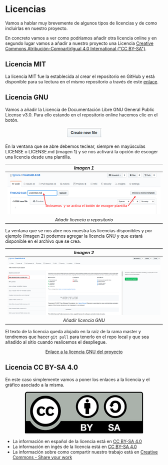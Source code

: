 # Licencias

Vamos a hablar muy brevemente de algunos tipos de licencias y de como incluirlas en nuestro proyecto.

En concreto vamos a ver como podríamos añadir otra licencia online y en segundo lugar vamos a añadir a nuestro proyecto una Licencia [Creative Commons Atribución-CompartirIgual 4.0 International ("CC BY-SA")](https://creativecommons.org/licenses/by-sa/4.0/deed.es).

## Licencia MIT

La licencia MIT fue la establecida al crear el repositorio en GitHub y está disponible para su lectura en el mismo repositorio a través de este [enlace](https://github.com/fgcoca/Como-documento/blob/master/LICENSE).

## Licencia GNU

Vamos a añadir la Licencia de Documentación Libre GNU General Public License v3.0. Para ello estando en el repositorio online hacemos clic en el botón.

<center>

![boton](../img/licencias/boton.png)

</center>

En la ventana que se abre debemos teclear, siempre en mayúsculas LICENSE o LICENSE.md (imagen 1) y se nos activará la opción de escoger una licencia desde una plantilla.

<center>

| _Imagen 1_ |
|:-:|
| ![Añadir licencia a repositorio](../img/licencias/i1.png) |
| _Añadir licencia a repositorio_ |

</center>

La ventana que se nos abre nos muestra las licencias disponibles y por ejemplo (imagen 2) podemos agregar la licencia GNU y que estará disponible en el archivo que se crea.

<center>

| _Imagen 2_ |
|:-:|
| ![Añadir licencia GNU](../img/licencias/i2.png) |
| _Añadir licencia GNU_ |

</center>

El texto de la licencia queda alojado en la raíz de la rama master y tendremos que hacer `git pull` para tenerlo en el repo local y que sea añadido al sitio cuando realicemos el despliegue.

<center>

[Enlace a la licencia GNU del proyecto](https://github.com/fgcoca/Como-documento/blob/master/LICENSE-GNU.md)

</center>

## Licencia CC BY-SA 4.0

En este caso simplemente vamos a poner los enlaces a la licencia y el gráfico asociado a la misma.

<center>

![CC BY-SA 4.0](../img/licencia.png)

</center>

* La información en español de la licencia está en [CC BY-SA 4.0](https://creativecommons.org/licenses/by-sa/4.0/deed.es)
* La información en ingés de la licencia está en [CC BY-SA 4.0](https://creativecommons.org/licenses/by-sa/4.0/deed.en)
* La información sobre como compartir nuestro trabajo está en [Creative Commons - Share your work](https://creativecommons.org/share-your-work/)
